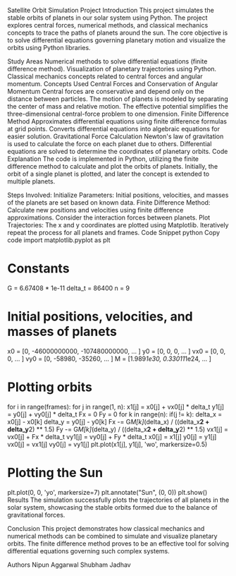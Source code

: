 Satellite Orbit Simulation Project
Introduction
This project simulates the stable orbits of planets in our solar system using Python. The project explores central forces, numerical methods, and classical mechanics concepts to trace the paths of planets around the sun. The core objective is to solve differential equations governing planetary motion and visualize the orbits using Python libraries.

Study Areas
Numerical methods to solve differential equations (finite difference method).
Visualization of planetary trajectories using Python.
Classical mechanics concepts related to central forces and angular momentum.
Concepts Used
Central Forces and Conservation of Angular Momentum
Central forces are conservative and depend only on the distance between particles.
The motion of planets is modeled by separating the center of mass and relative motion.
The effective potential simplifies the three-dimensional central-force problem to one dimension.
Finite Difference Method
Approximates differential equations using finite difference formulas at grid points.
Converts differential equations into algebraic equations for easier solution.
Gravitational Force Calculation
Newton's law of gravitation is used to calculate the force on each planet due to others.
Differential equations are solved to determine the coordinates of planetary orbits.
Code Explanation
The code is implemented in Python, utilizing the finite difference method to calculate and plot the orbits of planets. Initially, the orbit of a single planet is plotted, and later the concept is extended to multiple planets.

Steps Involved:
Initialize Parameters: Initial positions, velocities, and masses of the planets are set based on known data.
Finite Difference Method:
Calculate new positions and velocities using finite difference approximations.
Consider the interaction forces between planets.
Plot Trajectories:
The x and y coordinates are plotted using Matplotlib.
Iteratively repeat the process for all planets and frames.
Code Snippet
python
Copy code
import matplotlib.pyplot as plt

# Constants
G = 6.67408 * 1e-11
delta_t = 86400
n = 9

# Initial positions, velocities, and masses of planets
x0 = [0, -46000000000, -107480000000, ... ]
y0 = [0, 0, 0, ... ]
vx0 = [0, 0, 0, ... ]
vy0 = [0, -58980, -35260, ... ]
M = [1.989*1e30, 0.33011*1e24, ... ]

# Plotting orbits
for i in range(frames):
    for j in range(1, n):
        x1[j] = x0[j] + vx0[j] * delta_t
        y1[j] = y0[j] + vy0[j] * delta_t
        Fx = 0
        Fy = 0
        for k in range(n):
            if(j != k):
                delta_x = x0[j] - x0[k]
                delta_y = y0[j] - y0[k]
                Fx -= G*M[k]*(delta_x) / ((delta_x**2 + delta_y**2) ** 1.5)
                Fy -= G*M[k]*(delta_y) / ((delta_x**2 + delta_y**2) ** 1.5)
        vx1[j] = vx0[j] + Fx * delta_t
        vy1[j] = vy0[j] + Fy * delta_t
        x0[j] = x1[j]
        y0[j] = y1[j]
        vx0[j] = vx1[j]
        vy0[j] = vy1[j]
        plt.plot(x1[j], y1[j], 'wo', markersize=0.5)

# Plotting the Sun
plt.plot(0, 0, 'yo', markersize=7)
plt.annotate("Sun", (0, 0))
plt.show()
Results
The simulation successfully plots the trajectories of all planets in the solar system, showcasing the stable orbits formed due to the balance of gravitational forces.

Conclusion
This project demonstrates how classical mechanics and numerical methods can be combined to simulate and visualize planetary orbits. The finite difference method proves to be an effective tool for solving differential equations governing such complex systems.

Authors
Nipun Aggarwal
Shubham Jadhav
